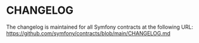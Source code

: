 CHANGELOG
==

The changelog is maintained for all Symfony contracts at the following URL:
https://github.com/symfony/contracts/blob/main/CHANGELOG.md
